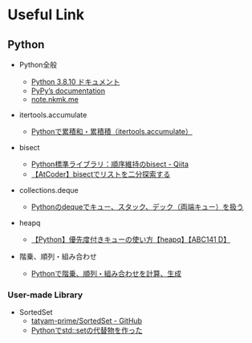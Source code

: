 # Useful Link

## Python
 * Python全般
   * [Python 3.8.10 ドキュメント](https://docs.python.org/ja/3.8/)
   * [PyPy’s documentation](https://doc.pypy.org/en/latest/)
   * [note.nkmk.me](https://note.nkmk.me/)

 * itertools.accumulate
   * [Pythonで累積和・累積積（itertools.accumulate）](https://note.nkmk.me/python-itertools-accumulate/)

 * bisect
   * [Python標準ライブラリ：順序維持のbisect - Qiita](https://qiita.com/ta7uw/items/d6d8f0ddb215c3677cd3)
   * [【AtCoder】bisectでリストを二分探索する](https://amateur-engineer-blog.com/python-bisect/)

 * collections.deque
   * [Pythonのdequeでキュー、スタック、デック（両端キュー）を扱う](https://note.nkmk.me/python-collections-deque/)

 * heapq
   * [【Python】優先度付きキューの使い方【heapq】【ABC141 D】](https://qiita.com/ell/items/fe52a9eb9499b7060ed6)

 * 階乗、順列・組み合わせ
   * [Pythonで階乗、順列・組み合わせを計算、生成](https://note.nkmk.me/python-math-factorial-permutations-combinations/)

### User-made Library
 * SortedSet
   * [tatyam-prime/SortedSet - GitHub](https://github.com/tatyam-prime/SortedSet)
   * [Pythonでstd::setの代替物を作った](https://qiita.com/tatyam/items/492c70ac4c955c055602)